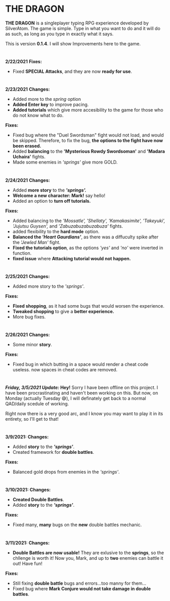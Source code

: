 # **THE DRAGON**

**THE DRAGON** is a singleplayer typing RPG experience developed by SilverAtom. The game is simple. Type in what you want to do and it will do as such, as long as you type in exactly what it says.

This is version **0.1.4**. I will show Improvements here to the game.


#
**2/22/2021** 
**Fixes:**
- Fixed **SPECIAL Attacks**, and they are now **ready for use**.
#
**2/23/2021** 
**Changes:**
- Added more to the *spring* option
- **Added Enter key** to improve pacing.
- **Added tutorials** which give more accesibility to the game for those who do not know what to do.

**Fixes:**
- Fixed bug where the "Duel Swordsman" fight would not load, and would be skipped. Therefore, to fix the bug, **the options to the fight have now been erased.**
- Added **balancing** to the **'Mysterious Rowdy Swordsoman'** and **'Madara Uchaira'** fights.
- Made some enemies in *'springs'* give more GOLD.
#
**2/24/2021**
**Changes:**
- Added **more story** to the ***'springs'.***
- **Welcome a new character: Mark!** say hello!
- Added an option to **turn off tutorials.**

**Fixes:**
- Added balancing to the *'Mossatle', 'Shellaty', 'Kamakasimite', 'Takeyuki', 'Jujutsu Guysen',* and *'Zabuzabuzabuzabuza'* fights.
- added flexibility to the **hard mode** option.
- **Balanced the *'Heart Gaurdians'***, as there was a diffuculty spike after the *'Jewled Man'* fight.
- **Fixed the tutorials option**, as the options *'yes'* and *'no'* were inverted in function.
- **fixed issue** where **Attacking tutorial would not happen.**
#
**2/25/2021**
**Changes:**
- Added more story to the *'springs'*.

**Fixes:**
- **Fixed shopping**, as it had some bugs that would worsen the experience.
- **Tweaked shopping** to give a **better experience.**
- More bug fixes.
#
**2/26/2021**
**Changes:**
- Some minor **story**.

**Fixes:**
- Fixed bug in which butting in a space would render a cheat code useless. now spaces in cheat codes are removed.

#
***Friday, 3/5/2021 Update:* Hey!** Sorry I have been offline on this project. I have been procrastinating and haven't been working on this. But now, on Monday (actually Tuesday 😅), I will definately get back to a normal QAD/daily scedule of working.

Right now there is a very good arc, and I know you may want to play it in its entirety, so I'll get to that!

#
**3/9/2021:**
**Changes:**
- Added **story** to the ***'springs'***.
- Created framework for **double battles**.

**Fixes:**
- Balanced gold drops from enemies in the *'springs'*.

#
**3/10/2021:**
**Changes:**
- **Created Double Battles**.
- Added **story** to the ***'springs'***.

**Fixes:**
- Fixed many, **many** bugs on the **new** double battles mechanic.

#
**3/11/2021:**
**Changes:**
- **Double Battles are now usable!** They are exlusive to the **springs**, so the chllenge is worth it! Now you, Mark, and up to **two** enemies can battle it out! Have fun!

**Fixes:**
- Still fixing **double battle** bugs and errors...too manny for them...
- Fixed bug where **Mark Conjure would not take damage in double battles**.